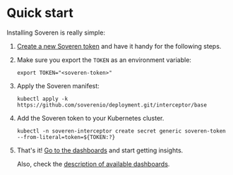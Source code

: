 # Quick start

Installing Soveren is really simple:

1. [Create a new Soveren token](../../administration/managing-gateways#create-a-gateway) and have it handy for the following steps.
 
2. Make sure you export the `TOKEN` as an environment variable:
    ```shell
    export TOKEN="<soveren-token>"
    ```

3. Apply the Soveren manifest:
    ```shell
    kubectl apply -k https://github.com/soverenio/deployment.git/interceptor/base
    ```

4. Add the Soveren token to your Kubernetes cluster.
    ```shell
    kubectl -n soveren-interceptor create secret generic soveren-token --from-literal=token=${TOKEN:?}
    ```

5. That's it! [Go to the dashboards](https://app.soveren.io/pii-types) and start getting insights.

    Also, check the [description of available dashboards](../../dashboards/overview).
